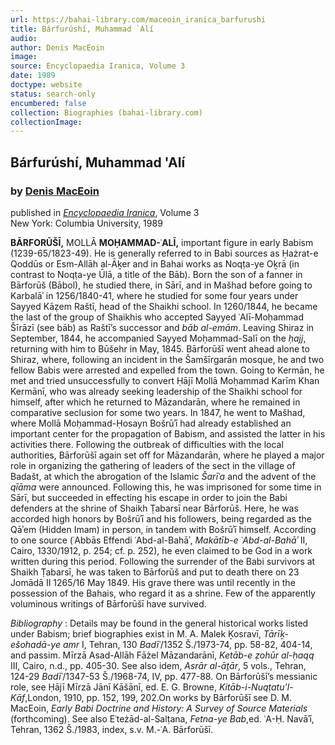 ```yaml
---
url: https://bahai-library.com/maceoin_iranica_barfurushi
title: Bárfurúshí, Muhammad `Alí
audio: 
author: Denis MacEoin
image: 
source: Encyclopaedia Iranica, Volume 3
date: 1989
doctype: website
status: search-only
encumbered: false
collection: Biographies (bahai-library.com)
collectionImage: 
---
```



## Bárfurúshí, Muhammad 'Alí

### by [Denis MacEoin](https://bahai-library.com/author/Denis+MacEoin)

published in [_Encyclopaedia Iranica_](https://bahai-library.com/series/Encyclopaedia%20Iranica), Volume 3  
New York: Columbia University, 1989


**BĀRFORŪŠĪ,** MOLLĀ **MOḤAMMAD-ʿALĪ,** important figure in early Babism (1239-65/1823-­49). He is generally referred to in Babi sources as Ḥażrat-e Qoddūs or Esm-Allāh al-Āḵer and in Bahai works as Noqṭa-ye Oḵrā (in contrast to Noqṭa-ye Ūlā, a title of the Bāb). Born the son of a fanner in Bārforūš (Bābol), he studied there, in Sārī, and in Mašhad before going to Karbalāʾ in 1256/1840-41, where he studied for some four years under Sayyed Kāẓem Raštī, head of the Shaikhi school. In 1260/1844, he became the last of the group of Shaikhis who accepted Sayyed ʿAlī-Moḥammad Šīrāzī (see bāb) as Raštī’s successor and _bāb al-emām_. Leaving Shiraz in September, 1844, he accompanied Sayyed Moḥammad-Salī on the _ḥajj_, returning with him to Būšehr in May, 1845. Bārforūšī went ahead alone to Shiraz, where, following an incident in the Šamšīrgarān mosque, he and two fellow Babis were arrested and expelled from the town. Going to Kermān, he met and tried unsuccessfully to convert Ḥājī Mollā Moḥammad Karīm Khan Kermānī, who was already seeking leadership of the Shaikhi school for himself, after which he returned to Māzandarān, where he remained in comparative seclusion for some two years. In 1847, he went to Mašhad, where Mollā Moḥammad-Ḥosayn Bošrūʾī had already es­tablished an important center for the propagation of Babism, and assisted the latter in his activities there. Following the outbreak of difficulties with the local authorities, Bārforūšī again set off for Māzandarān, where he played a major role in organizing the gathering of leaders of the sect in the village of Badašt, at which the abrogation of the Islamic _Šarīʿa_ and the advent of the _qīāma_ were announced. Following this, he was imprisoned for some time in Sārī, but succeeded in effecting his escape in order to join the Babi defenders at the shrine of Shaikh Ṭabarsī near Bārforūš. Here, he was accorded high honors by Bošrūʾī and his fol­lowers, being regarded as the Qāʾem (Hidden Imam) in person, in tandem with Bošrūʾī himself. According to one source (ʿAbbās Effendi ʿAbd-al-Bahāʾ, _Makātīb-e ʿAbd-al-Bahāʾ_ II, Cairo, 1330/1912, p. 254; cf. p. 252), he even claimed to be God in a work written during this period. Following the surrender of the Babi survivors at Shaikh Ṭabarsī, he was taken to Bārforūš and put to death there on 23 Jomādā II 1265/16 May 1849. His grave there was until recently in the possession of the Bahais, who regard it as a shrine. Few of the apparently voluminous writings of Bārforūšī have survived.

_Bibliography_ : Details may be found in the general historical works listed under Babism; brief biographies exist in M. A. Malek Ḵosravī, _Tārīḵ-ešohadā-ye amr_ I, Tehran, 130 _Badīʿ_/1352 Š./1973-74, pp. 58-82, 404-14, and passim. Mīrzā Asad-Allāh Fāżel Māzandarānī, _Ketāb-e ẓohūr al-ḥaqq_ III, Cairo, n.d., pp. 405-30. See also idem, _Asrār al-āṯār_, 5 vols., Tehran, 124-29 _Badīʿ_/1347-53 Š./1968-74, IV, pp. 477-88. On Bārforūšī’s messianic role, see Ḥājī Mīrzā Jānī Kāšānī, ed. E. G. Browne, _Kitāb-i-­Nuqṭatu’l-Kāf_,London, 1910, pp. 152, 199, 202.On works by Bārforūšī see D. M. MacEoin, _Early Babi Doctrine and History: A Survey of Source Materials_ (forthcoming). See also Eʿteżād-al-Salṭana, _Fetna-ye Bab_,ed. ʿA-Ḥ. Navāʾī, Tehran, 1362 Š./1983, index, s.v. M.-ʿA. Bārforūšī.